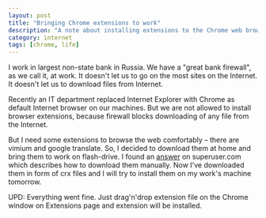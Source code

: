 ```yaml
---
layout: post
title: "Bringing Chrome extensions to work"
description: "A note about installing extensions to the Chrome web browser"
category: internet
tags: [chrome, life]
---
```


I work in largest non-state bank in Russia. We have a "great bank firewall", as we call it, at work. It doesn't let us to go on the most sites on the Internet. It doesn't let us to download files from Internet. 

Recently an IT department replaced Internet Explorer with Chrome as default Internet browser on our machines. But we are not allowed to install browser extensions, because firewall blocks downloading of any file from the Internet.

But I need some extensions to browse the web comfortably – there are vimium and google translate. So, I decided to download them at home and bring them to work on flash-drive. I found an [answer](http://superuser.com/questions/290280/how-to-download-chrome-extensions-for-installing-in-another-computer) on superuser.com which describes how to download them manually. Now I've downloaded them in form of crx files and I will try to install them on my work's machine tomorrow.

UPD: Everything went fine. Just drag'n'drop extension file on the Chrome window on Extensions page and extension will be installed. 
